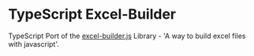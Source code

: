TypeScript Excel-Builder
==============

TypeScript Port of the [excel-builder.js](https://github.com/stephenliberty/excel-builder.js) Library - 'A way to build excel files with javascript'.
